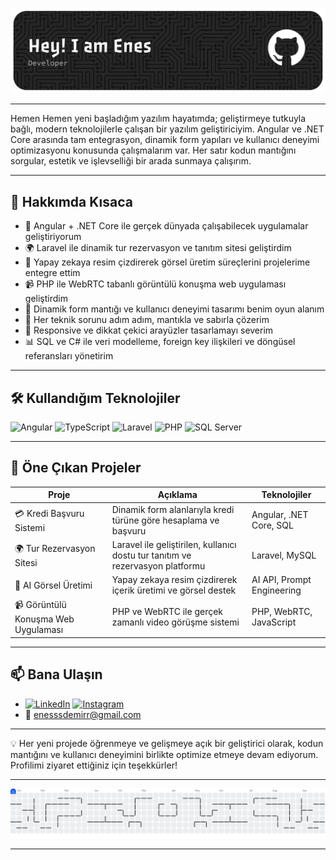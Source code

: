 

![ZyPoo26](img/github-header-banner.png)

---
Hemen Hemen yeni başladığım yazılım hayatımda; geliştirmeye tutkuyla bağlı, modern teknolojilerle çalışan bir yazılım geliştiriciyim. Angular ve .NET Core arasında tam entegrasyon, dinamik form yapıları ve kullanıcı deneyimi optimizasyonu konusunda çalışmalarım var. Her satır kodun mantığını sorgular, estetik ve işlevselliği bir arada sunmaya çalışırım.

---
## 🚀 Hakkımda Kısaca

- 🔧 Angular + .NET Core ile gerçek dünyada çalışabilecek uygulamalar geliştiriyorum
- 🌍 Laravel ile dinamik tur rezervasyon ve tanıtım sitesi geliştirdim  
- 🧠 Yapay zekaya resim çizdirerek görsel üretim süreçlerini projelerime entegre ettim  
- 📹 PHP ile WebRTC tabanlı görüntülü konuşma web uygulaması geliştirdim  
- 🎯 Dinamik form mantığı ve kullanıcı deneyimi tasarımı benim oyun alanım  
- 🧠 Her teknik sorunu adım adım, mantıkla ve sabırla çözerim  
- 🎨 Responsive ve dikkat çekici arayüzler tasarlamayı severim  
- 📊 SQL ve C# ile veri modelleme, foreign key ilişkileri ve döngüsel referansları yönetirim  
---
## 🛠️ Kullandığım Teknolojiler

![Angular](https://img.shields.io/badge/-Angular-DD0031?style=flat&logo=angular&logoColor=white) ![TypeScript](https://img.shields.io/badge/-TypeScript-3178C6?style=flat&logo=typescript&logoColor=white) ![Laravel](https://img.shields.io/badge/-Laravel-F72C1F?style=flat&logo=laravel&logoColor=white) ![PHP](https://img.shields.io/badge/-PHP-777BB4?style=flat&logo=php&logoColor=white) ![SQL Server](https://img.shields.io/badge/-SQL%20Server-CC2927?style=flat&logo=microsoft-sql-server&logoColor=white)

---
## 📂 Öne Çıkan Projeler

| Proje | Açıklama | Teknolojiler |
|-------|----------|--------------|
| 💳 Kredi Başvuru Sistemi | Dinamik form alanlarıyla kredi türüne göre hesaplama ve başvuru | Angular, .NET Core, SQL |
| 🌍 Tur Rezervasyon Sitesi | Laravel ile geliştirilen, kullanıcı dostu tur tanıtım ve rezervasyon platformu | Laravel, MySQL |
| 🧠 AI Görsel Üretimi | Yapay zekaya resim çizdirerek içerik üretimi ve görsel destek | AI API, Prompt Engineering |
| 📹 Görüntülü Konuşma Web Uygulaması | PHP ve WebRTC ile gerçek zamanlı video görüşme sistemi | PHP, WebRTC, JavaScript |

---

## 📫 Bana Ulaşın

- [![LinkedIn](https://img.shields.io/badge/-LinkedIn-0A66C2?style=flat&logo=linkedin&logoColor=white)](https://www.linkedin.com/in/enes-demir-26-zypoo) [![Instagram](https://img.shields.io/badge/-Instagram-E4405F?style=flat&logo=instagram&logoColor=white)](https://www.instagram.com/demr_ens)
- 📧 enesssdemirr@gmail.com
---

💡 Her yeni projede öğrenmeye ve gelişmeye açık bir geliştirici olarak, kodun mantığını ve kullanıcı deneyimini birlikte optimize etmeye devam ediyorum. Profilimi ziyaret ettiğiniz için teşekkürler!

---

<picture>
  <source media="(prefers-color-scheme: dark)" srcset="https://raw.githubusercontent.com/ZyPoo26/ZyPoo26/output/pacman-contribution-graph-dark.svg">
  <source media="(prefers-color-scheme: light)" srcset="https://raw.githubusercontent.com/ZyPoo26/ZyPoo26/output/pacman-contribution-graph.svg">
  <img alt="pacman contribution graph" src="https://raw.githubusercontent.com/ZyPoo26/ZyPoo26/output/pacman-contribution-graph.svg">
</picture>

---